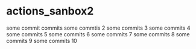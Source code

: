 # actions_sanbox2

some commit commits
some commtis 2
some commits 3
some commits 4
some commits 5
some commits 6
some commits 7
some commits 8
some commits 9
some commits 10


